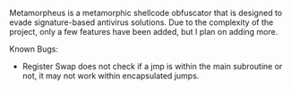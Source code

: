 Metamorpheus is a metamorphic shellcode obfuscator that is designed to evade signature-based antivirus solutions. Due to the complexity of the project, only a few features have been added, but I plan on adding more.

Known Bugs: 
- Register Swap does not check if a jmp is within the main subroutine or not, it may not work within encapsulated jumps.
